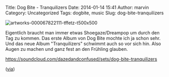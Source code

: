 Title: Dog Bite - Tranquilizers
Date: 2014-01-14 15:41
Author: marvin
Category: Uncategorized
Tags: dogbite, music
Slug: dog-bite-tranquilizers

![artworks-000067822111-tffetz-t500x500]({filename}/images/artworks-000067822111-tffetz-t500x500.jpg)

Eigentlich braucht man immer etwas Shoegaze/Dreampop um durch den Tag zu
kommen. Das erste Album von Dog Bite mochte ich ja schon sehr. Und das
neue Album "Tranquilizers" schwimmt auch so vor sich hin. Also Augen zu
machen und ganz fest an den Frühling glauben.

https://soundcloud.com/dazedandconfused/sets/dog-bite-tranquilizers  

([via](http://www.dazeddigital.com/music/article/18430/1/dog-bite-tranquilizers?utm_source=Link&utm_medium=Link&utm_campaign=RSSFeed&utm_term=dog-bite-tranquilizers))

